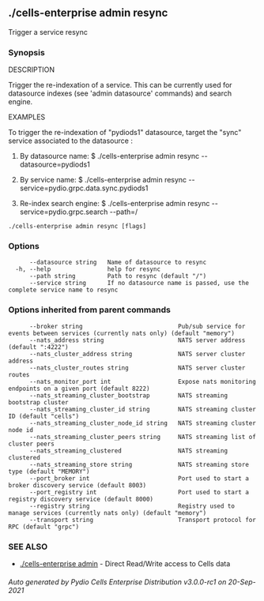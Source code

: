 ## ./cells-enterprise admin resync

Trigger a service resync

### Synopsis


DESCRIPTION

  Trigger the re-indexation of a service. 
  This can be currently used for datasource indexes (see 'admin datasource' commands) and search engine.

EXAMPLES

  To trigger the re-indexation of "pydiods1" datasource, target the "sync" service associated to the datasource : 

  1. By datasource name:
  $ ./cells-enterprise admin resync --datasource=pydiods1

  2. By service name:
  $ ./cells-enterprise admin resync --service=pydio.grpc.data.sync.pydiods1 

  3. Re-index search engine:
  $ ./cells-enterprise admin resync --service=pydio.grpc.search --path=/


```
./cells-enterprise admin resync [flags]
```

### Options

```
      --datasource string   Name of datasource to resync
  -h, --help                help for resync
      --path string         Path to resync (default "/")
      --service string      If no datasource name is passed, use the complete service name to resync
```

### Options inherited from parent commands

```
      --broker string                           Pub/sub service for events between services (currently nats only) (default "memory")
      --nats_address string                     NATS server address (default ":4222")
      --nats_cluster_address string             NATS server cluster address
      --nats_cluster_routes string              NATS server cluster routes
      --nats_monitor_port int                   Expose nats monitoring endpoints on a given port (default 8222)
      --nats_streaming_cluster_bootstrap        NATS streaming bootstrap cluster
      --nats_streaming_cluster_id string        NATS streaming cluster ID (default "cells")
      --nats_streaming_cluster_node_id string   NATS streaming cluster node id
      --nats_streaming_cluster_peers string     NATS streaming list of cluster peers
      --nats_streaming_clustered                NATS streaming clustered
      --nats_streaming_store string             NATS streaming store type (default "MEMORY")
      --port_broker int                         Port used to start a broker discovery service (default 8003)
      --port_registry int                       Port used to start a registry discovery service (default 8000)
      --registry string                         Registry used to manage services (currently nats only) (default "memory")
      --transport string                        Transport protocol for RPC (default "grpc")
```

### SEE ALSO

* [./cells-enterprise admin](./cells-enterprise-admin)	 - Direct Read/Write access to Cells data

###### Auto generated by Pydio Cells Enterprise Distribution v3.0.0-rc1 on 20-Sep-2021
